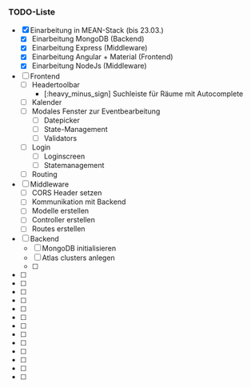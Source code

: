 ### TODO-Liste

- [x] Einarbeitung in MEAN-Stack (bis 23.03.)
    - [x] Einarbeitung MongoDB (Backend)
    - [x] Einarbeitung Express (Middleware)
    - [x] Einarbeitung Angular + Material (Frontend)
    - [x] Einarbeitung NodeJs (Middleware)
- [ ] Frontend
    - [ ] Headertoolbar
        - [:heavy_minus_sign] Suchleiste für Räume mit Autocomplete
    - [ ] Kalender
    - [ ] Modales Fenster zur Eventbearbeitung
        - [ ] Datepicker
        - [ ] State-Management
        - [ ] Validators
    - [ ] Login
        - [ ] Loginscreen
        - [ ] Statemanagement
    - [ ] Routing
- [ ] Middleware
    - [ ] CORS Header setzen
    - [ ] Kommunikation mit Backend
    - [ ] Modelle erstellen
    - [ ] Controller erstellen
    - [ ] Routes erstellen
- [ ] Backend
    - [ ] MongoDB initialisieren
    - [ ] Atlas clusters anlegen
    - [ ]


- [ ]
- [ ]
- [ ]
- [ ]
- [ ]
- [ ]
- [ ]
- [ ]
- [ ]
- [ ]
- [ ]
- [ ]
- [ ]